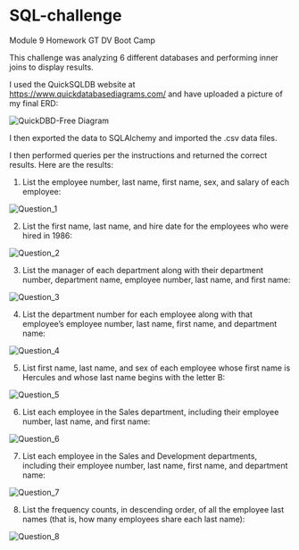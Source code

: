# SQL-challenge
Module 9 Homework GT DV Boot Camp

This challenge was analyzing 6 different databases and performing inner joins to display results.

I used the QuickSQLDB website at https://www.quickdatabasediagrams.com/ and have uploaded a picture of my final ERD:

![QuickDBD-Free Diagram](https://user-images.githubusercontent.com/112498067/204040303-60fc0667-7598-43c5-bf75-f5126404ca57.png)

I then exported the data to SQLAlchemy and imported the .csv data files.

I then performed queries per the instructions and returned the correct results. Here are the results:

1) List the employee number, last name, first name, sex, and salary of each employee:

![Question_1](https://user-images.githubusercontent.com/112498067/204093411-7657fddd-e43e-4867-bed9-5c21c508fd6a.png)

2) List the first name, last name, and hire date for the employees who were hired in 1986:

![Question_2](https://user-images.githubusercontent.com/112498067/204093433-497286c5-f50e-4e38-8f70-5ecb9fffcfba.png)

3) List the manager of each department along with their department number, department name, employee number, last name, and first name:

![Question_3](https://user-images.githubusercontent.com/112498067/204093473-6262cbac-ae14-48ea-a32b-7fde059ab555.png)

 4) List the department number for each employee along with that employee’s employee number, last name, first name, and department name:

![Question_4](https://user-images.githubusercontent.com/112498067/204093521-10eb895d-3361-49ef-9c96-f8171a071e4b.png)

5) List first name, last name, and sex of each employee whose first name is Hercules and whose last name begins with the letter B:

![Question_5](https://user-images.githubusercontent.com/112498067/204093154-e92e71a4-a358-4af2-bab0-44278855ec5c.png)

6) List each employee in the Sales department, including their employee number, last name, and first name:

![Question_6](https://user-images.githubusercontent.com/112498067/204093242-9f0938f6-999b-4c01-b6b9-a239c07911ae.png)

7) List each employee in the Sales and Development departments, including their employee number, last name, first name, and department name:

![Question_7](https://user-images.githubusercontent.com/112498067/204093321-d6ab3b2b-f7af-4336-afde-e9429b589bf4.png)

8) List the frequency counts, in descending order, of all the employee last names (that is, how many employees share each last name):

![Question_8](https://user-images.githubusercontent.com/112498067/204093364-59c9e9f7-e5f1-4d46-8764-ea5422541c7e.png)



